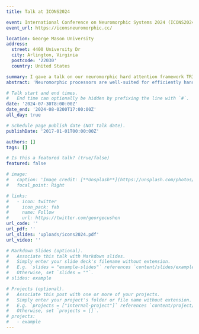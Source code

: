 ```yaml
---
title: Talk at ICONS2024

event: International Conference on Neuromorphic Systems 2024 (ICONS2024)
event_url: https://iconsneuromorphic.cc/

location: George Mason University
address:
  street: 4400 University Dr
  city: Arlington, Virginia
  postcode: '22030'
  country: United States

summary: I gave a talk on our neuromorphic hard attention framework TRIP for efficient event-based vision at ICONS 2024.
abstract: 'Neuromorphic processors are well-suited for efficiently handling sparse events from event-based cameras. However, they face significant challenges in the growth of computing demand and hardware costs as the input resolution increases. This paper proposes the Trainable Region-of-Interest Prediction (TRIP), the first hardware-efficient hard attention framework for event-based vision processing on a neuromorphic processor. Our TRIP framework actively produces low-resolution Region-of-Interest (ROIs) for efficient and accurate classification. The framework exploits sparse events' inherent low information density to reduce the overhead of ROI prediction. We introduced extensive hardware-aware optimizations for TRIP and implemented the hardware-optimized algorithm on the SENECA neuromorphic processor. We utilized multiple event-based classification datasets for evaluation. Our approach achieves state-of-the-art accuracies in all datasets and produces reasonable ROIs with varying locations and sizes. On the DvsGesture dataset, our solution requires 46x less computation than the state-of-the-art while achieving higher accuracy. Furthermore, TRIP enables more than 2x latency and energy improvements on the SENECA neuromorphic processor compared to the conventional solution.'

# Talk start and end times.
#   End time can optionally be hidden by prefixing the line with `#`.
date: '2024-07-30T8:00:00Z'
date_end: '2024-08-0200T17:00:00Z'
all_day: true

# Schedule page publish date (NOT talk date).
publishDate: '2017-01-01T00:00:00Z'

authors: []
tags: []

# Is this a featured talk? (true/false)
featured: false

# image:
#   caption: 'Image credit: [**Unsplash**](https://unsplash.com/photos/bzdhc5b3Bxs)'
#   focal_point: Right

# links:
#   - icon: twitter
#     icon_pack: fab
#     name: Follow
#     url: https://twitter.com/georgecushen
url_code: ''
url_pdf: ''
url_slides: 'uploads/icons2024.pdf'
url_video: ''

# Markdown Slides (optional).
#   Associate this talk with Markdown slides.
#   Simply enter your slide deck's filename without extension.
#   E.g. `slides = "example-slides"` references `content/slides/example-slides.md`.
#   Otherwise, set `slides = ""`.
# slides: example

# Projects (optional).
#   Associate this post with one or more of your projects.
#   Simply enter your project's folder or file name without extension.
#   E.g. `projects = ["internal-project"]` references `content/project/deep-learning/index.md`.
#   Otherwise, set `projects = []`.
# projects:
#   - example
---
```


<!-- {{% callout note %}}
Click on the **Slides** button above to view the built-in slides feature.
{{% /callout %}}

Slides can be added in a few ways:

- **Create** slides using Wowchemy's [_Slides_](https://wowchemy.com/docs/managing-content/#create-slides) feature and link using `slides` parameter in the front matter of the talk file
- **Upload** an existing slide deck to `static/` and link using `url_slides` parameter in the front matter of the talk file
- **Embed** your slides (e.g. Google Slides) or presentation video on this page using [shortcodes](https://wowchemy.com/docs/writing-markdown-latex/).

Further event details, including [page elements](https://wowchemy.com/docs/writing-markdown-latex/) such as image galleries, can be added to the body of this page. -->
